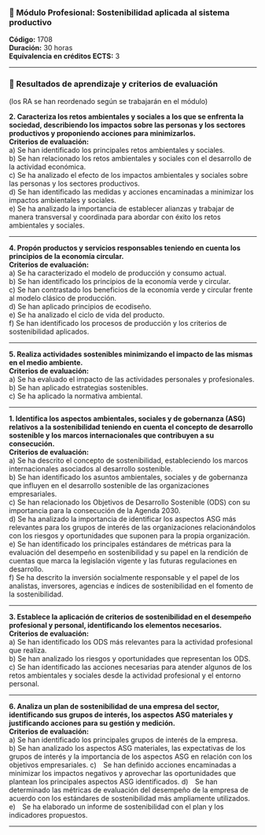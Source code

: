 ### 🧩 Módulo Profesional: Sostenibilidad aplicada al sistema productivo  
**Código:** 1708  
**Duración:** 30 horas  
**Equivalencia en créditos ECTS:** 3  

---

### 📘 Resultados de aprendizaje y criterios de evaluación
(los RA se han reordenado según se trabajarán en el módulo)

**2. Caracteriza los retos ambientales y sociales a los que se enfrenta la sociedad, describiendo los impactos sobre las personas y los sectores productivos y proponiendo acciones para minimizarlos.**  
**Criterios de evaluación:**  
a) Se han identificado los principales retos ambientales y sociales.  
b) Se han relacionado los retos ambientales y sociales con el desarrollo de la actividad económica.  
c) Se ha analizado el efecto de los impactos ambientales y sociales sobre las personas y los sectores productivos.  
d) Se han identificado las medidas y acciones encaminadas a minimizar los impactos ambientales y sociales.  
e) Se ha analizado la importancia de establecer alianzas y trabajar de manera transversal y coordinada para abordar con éxito los retos ambientales y sociales.

---

**4. Propón productos y servicios responsables teniendo en cuenta los principios de la economía circular.**  
**Criterios de evaluación:**  
a) Se ha caracterizado el modelo de producción y consumo actual.  
b) Se han identificado los principios de la economía verde y circular.  
c) Se han contrastado los beneficios de la economía verde y circular frente al modelo clásico de producción.  
d) Se han aplicado principios de ecodiseño.  
e) Se ha analizado el ciclo de vida del producto.  
f) Se han identificado los procesos de producción y los criterios de sostenibilidad aplicados.

---

**5. Realiza actividades sostenibles minimizando el impacto de las mismas en el medio ambiente.**  
**Criterios de evaluación:**  
a) Se ha evaluado el impacto de las actividades personales y profesionales.  
b) Se han aplicado estrategias sostenibles.  
c) Se ha aplicado la normativa ambiental.

---

**1. Identifica los aspectos ambientales, sociales y de gobernanza (ASG) relativos a la sostenibilidad teniendo en cuenta el concepto de desarrollo sostenible y los marcos internacionales que contribuyen a su consecución.**  
**Criterios de evaluación:**  
a) Se ha descrito el concepto de sostenibilidad, estableciendo los marcos internacionales asociados al desarrollo sostenible.  
b) Se han identificado los asuntos ambientales, sociales y de gobernanza que influyen en el desarrollo sostenible de las organizaciones empresariales.  
c) Se han relacionado los Objetivos de Desarrollo Sostenible (ODS) con su importancia para la consecución de la Agenda 2030.  
d) Se ha analizado la importancia de identificar los aspectos ASG más relevantes para los grupos de interés de las organizaciones relacionándolos con los riesgos y oportunidades que suponen para la propia organización.  
e) Se han identificado los principales estándares de métricas para la evaluación del desempeño en sostenibilidad y su papel en la rendición de cuentas que marca la legislación vigente y las futuras regulaciones en desarrollo.  
f) Se ha descrito la inversión socialmente responsable y el papel de los analistas, inversores, agencias e índices de sostenibilidad en el fomento de la sostenibilidad.

---

**3. Establece la aplicación de criterios de sostenibilidad en el desempeño profesional y personal, identificando los elementos necesarios.**  
**Criterios de evaluación:**  
a) Se han identificado los ODS más relevantes para la actividad profesional que realiza.  
b) Se han analizado los riesgos y oportunidades que representan los ODS.  
c) Se han identificado las acciones necesarias para atender algunos de los retos ambientales y sociales desde la actividad profesional y el entorno personal.

---

**6. Analiza un plan de sostenibilidad de una empresa del sector, identificando sus grupos de interés, los aspectos ASG materiales y justificando acciones para su gestión y medición.**  
**Criterios de evaluación:**  
a) Se han identificado los principales grupos de interés de la empresa.  
b) Se han analizado los aspectos ASG materiales, las expectativas de los grupos de interés y la importancia de los aspectos ASG en relación con los objetivos empresariales.
c) Se han definido acciones encaminadas a minimizar los impactos negativos y aprovechar las oportunidades que plantean los principales aspectos ASG identificados.
d) Se han determinado las métricas de evaluación del desempeño de la empresa de acuerdo con los estándares de sostenibilidad más ampliamente utilizados.
e) Se ha elaborado un informe de sostenibilidad con el plan y los indicadores propuestos.

---
